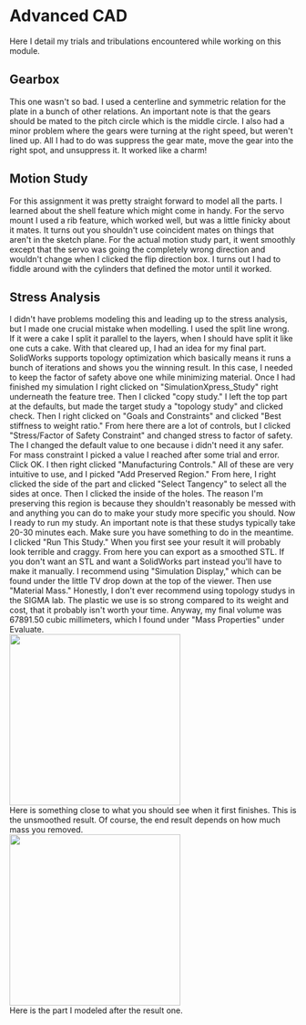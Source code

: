 # Advanced CAD
Here I detail my trials and tribulations encountered while working on this module.

## Gearbox
This one wasn't so bad. I used a centerline and symmetric relation for the plate in a bunch of other relations. An important note is that the gears should be mated to the pitch circle which is the middle circle. I also had a minor problem where the gears were turning at the right speed, but weren't lined up. All I had to do was suppress the gear mate, move the gear into the right spot, and unsuppress it. It worked like a charm!
## Motion Study
For this assignment it was pretty straight forward to model all the parts. I learned about the shell feature which might come in handy. For the servo mount I used a rib feature, which worked well, but was a little finicky about it mates. It turns out you shouldn't use coincident mates on things that aren't in the sketch plane. For the actual motion study part, it went smoothly except that the servo was going the completely wrong direction and wouldn't change when I clicked the flip direction box. I turns out I had to fiddle around with the cylinders that defined the motor until it worked.
## Stress Analysis
I didn't have problems modeling this and leading up to the stress analysis, but I made one crucial mistake when modelling. I used the split line wrong. If it were a cake I split it parallel to the layers, when I should have split it like one cuts a cake. With that cleared up, I had an idea for my final part. SolidWorks supports topology optimization which basically means it runs a bunch of iterations and shows you the winning result. In this case, I needed to keep the factor of safety above one while minimizing material. Once I had finished my simulation I right clicked on "SimulationXpress_Study" right underneath the feature tree. Then I clicked "copy study." I left the top part at the defaults, but made the target study a "topology study" and clicked check. Then I right clicked on "Goals and Constraints" and clicked "Best stiffness to weight ratio." From here there are a lot of controls, but I clicked "Stress/Factor of Safety Constraint" and changed stress to factor of safety. The I changed the default value to one because i didn't need it any safer. For mass constraint I picked a value I reached after some trial and error. Click OK. I then right clicked "Manufacturing Controls." All of these are very intuitive to use, and I picked "Add Preserved Region." From here, I right clicked the side of the part and clicked "Select Tangency" to select all the sides at once. Then I clicked the inside of the holes. The reason I'm preserving this region is because they shouldn't reasonably be messed with and anything you can do to make your study more specific you should. Now I ready to run my study. An important note is that these studys typically take 20-30 minutes each. Make sure you have something to do in the meantime. I clicked "Run This Study." When you first see your result it will probably look terrible and craggy. From here you can export as a smoothed STL. If you don't want an STL and want a SolidWorks part instead you'll have to make it manually. I recommend using "Simulation Display," which can be found under the little TV drop down at the top of the viewer. Then use "Material Mass." Honestly, I don't ever recommend using topology studys in the SIGMA lab. The plastic we use is so strong compared to its weight and cost, that it probably isn't worth your time. Anyway, my final volume was 67891.50 cubic millimeters, which I found under "Mass Properties" under Evaluate.
<br><img src="media/Result.jpg" width="300">
<br>Here is something close to what you should see when it first finishes. This is the unsmoothed result. Of course, the end result depends on how much mass you removed.
<br><img src="media/Final.jpg" width="300">
<br>Here is the part I modeled after the result one.
